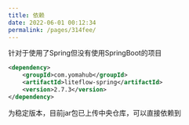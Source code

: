 ```yaml
---
title: 依赖
date: 2022-06-01 00:12:34
permalink: /pages/314fee/
---
```


针对于使用了Spring但没有使用SpringBoot的项目

```xml
<dependency>
	<groupId>com.yomahub</groupId>
    <artifactId>liteflow-spring</artifactId>
	<version>2.7.3</version>
</dependency>
```
为稳定版本，目前jar包已上传中央仓库，可以直接依赖到
